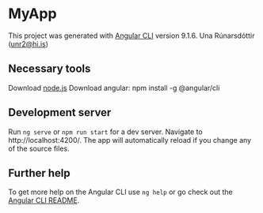 # MyApp

This project was generated with [Angular CLI](https://github.com/angular/angular-cli) version 9.1.6.
Una Rúnarsdóttir (unr2@hi.is)

## Necessary tools

Download [node.js](https://nodejs.org/en/)
Download angular: npm install -g @angular/cli

## Development server

Run `ng serve` or `npm run start` for a dev server. Navigate to http://localhost:4200/. The app will automatically reload if you change any of the source files.

## Further help

To get more help on the Angular CLI use `ng help` or go check out the [Angular CLI README](https://github.com/angular/angular-cli/blob/master/README.md).
